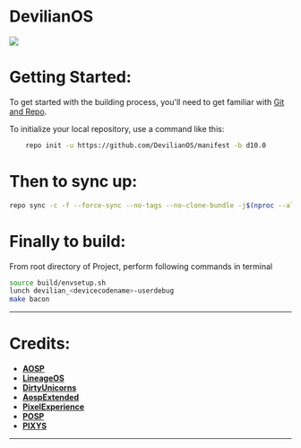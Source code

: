 # DevilianOS #

<img src="https://i.imgur.com/m5vgkR5.png"> 

Getting Started:
==============

To get started with the building process, you'll need to get familiar with [Git and Repo](http://source.android.com/source/using-repo.html).

To initialize your local repository, use a command like this:

```bash
    repo init -u https://github.com/DevilianOS/manifest -b d10.0
```
Then to sync up:
================

```bash
repo sync -c -f --force-sync --no-tags --no-clone-bundle -j$(nproc --all) --optimized-fetch --prune
```

Finally to build:
====================

From root directory of Project, perform following commands in terminal


```bash
source build/envsetup.sh
lunch devilian_<devicecodename>-userdebug
make bacon
```
-----------------------------------------------------------------------------
Credits:
=======
 * [**AOSP**](https://android.googlesource.com)
 * [**LineageOS**](https://github.com/LineageOS)
 * [**DirtyUnicorns**](https://github.com/dirtyunicorns)
 * [**AospExtended**](https://github.com/AospExtended)
 * [**PixelExperience**](https://github.com/PixelExperience)
 * [**POSP**](https://github.com/PotatoProject)
 * [**PIXYS**](https://github.com/PixysOS)
-----------------------------------------------------------------------------

